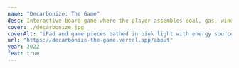 ```yaml
---
name: "Decarbonize: The Game"
desc: Interactive board game where the player assembles coal, gas, wind, & solar to design their own electricity grid.
cover: ./decarbonize.jpg
coverAlt: "iPad and game pieces bathed in pink light with energy source icons"
url: "https://decarbonize-the-game.vercel.app/about"
year: 2022
feat: true
---
```


